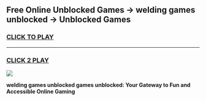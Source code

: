 
## Free Online Unblocked Games → welding games unblocked → Unblocked Games
<h3>
<a href="https://premium.freeplayer.one?title=welding_games_unblocked&ref=21F">CLICK TO PLAY</a></h3>
<hr>

<h3>
<a href="https://premium.freeplayer.one?title=welding_games_unblocked&ref=21F">CLICK 2 PLAY</a>
  
</h3>

<a href="https://premium.freeplayer.one?title=welding_games_unblocked&ref=21F/"><img src="https://clearcache.store/games.png"></a>


**welding games unblocked games unblocked: Your Gateway to Fun and Accessible Online Gaming**
